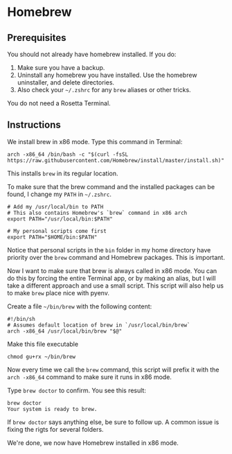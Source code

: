 # Homebrew

## Prerequisites

You should not already have homebrew installed. If you do:

1. Make sure you have a backup.
2. Uninstall any homebrew you have installed. Use the homebrew uninstaller, and delete directories.
3. Also check your `~/.zshrc` for any `brew` aliases or other tricks.

You do not need a Rosetta Terminal.

## Instructions

We install brew in x86 mode. Type this command in Terminal:

```
arch -x86_64 /bin/bash -c "$(curl -fsSL https://raw.githubusercontent.com/Homebrew/install/master/install.sh)"
```

This installs `brew` in its regular location.

To make sure that the brew command and the installed packages can be found, I change my `PATH` in `~/.zshrc`.

```
# Add my /usr/local/bin to PATH
# This also contains Homebrew's `brew` command in x86 arch
export PATH="/usr/local/bin:$PATH"

# My personal scripts come first
export PATH="$HOME/bin:$PATH"
```

Notice that personal scripts in the `bin` folder in my home directory have priority over the `brew` command and Homebrew packages. This is important.

Now I want to make sure that brew is always called in x86 mode. You can do this by forcing the entire Terminal app, or by making an alias, but I will take a different approach and use a small script. This script will also help us to make `brew` place nice with pyenv.

Create a file `~/bin/brew` with the following content:

```
#!/bin/sh
# Assumes default location of brew in `/usr/local/bin/brew`
arch -x86_64 /usr/local/bin/brew "$@"
```

Make this file executable

```
chmod gu+rx ~/bin/brew
```

Now every time we call the `brew` command, this script will prefix it with the `arch -x86_64` command to make sure it runs in x86 mode.

Type `brew doctor` to confirm. You see this result:

```
brew doctor
Your system is ready to brew.
```

If `brew doctor` says anything else, be sure to follow up. A common issue is fixing the rigts for several folders.

We're done, we now have Homebrew installed in x86 mode.
